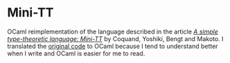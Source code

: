 Mini-TT
=======

OCaml reimplementation of the language described in the article [_A simple
type-theoretic language:
Mini-TT_](http://www.cse.chalmers.se/~bengt/papers/GKminiTT.pdf) by Coquand,
Yoshiki, Bengt and Makoto. I translated the [original
code](http://www.cse.chalmers.se/research/group/logic/Mini-TT/) to OCaml because
I tend to understand better when I write and OCaml is easier for me to read.
